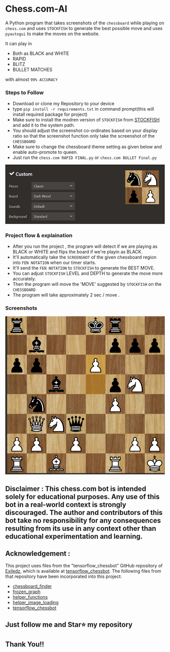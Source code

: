 # Chess.com-AI
A Python program that takes screenshots of the `chessboard`  while playing on `chess.com`  and uses  `STOCKFISH`  to generate the best possible move and uses `pyautogui` to make the moves on the website.

It can play in 
- Both as BLACK and WHITE
- RAPID
- BLITZ
- BULLET MATCHES

with almost `99% ACCURACY`

### Steps to Follow
- Download or clone my Repository to your device
- type `pip install -r requirements.txt` in command prompt(this will install required package for project)
- Make sure to install the modren version of `STOCKFISH` from [STOCKFISH](https://github.com/official-stockfish/Stockfish/releases/download/sf_16/stockfish-windows-x86-64-avx2.zip) and add it to the system path.
- You should adjust the screenshot co-ordinates based on your display ratio so that the screenshot function only take the screenshot of the `CHESSBOARD`
- Make sure to change the chessboard theme setting as given below and enable auto-promote to queen.
- Just run the `chess.com RAPID FINAL.py` or  `chess.com BULLET Final.py`
<img src='https://github.com/MusadiqPasha/Chess.com-AI/blob/main/settings.png'>

### Project flow & explaination

- After you run the project , the program will detect if we are playing as BLACK or WHITE and flips the board if we're playin as BLACK.
- It'll automatically take the `SCREENSHOT` of the given chessboard region into `FEN NOTATION` when our timer starts.
- It'll send the `FEN NOTATION` to `STOCKFISH` to generate the BEST MOVE.
- You can adjust `STOCKFISH` LEVEL and DEPTH to generate the move more accurately.
- Then the program will move the 'MOVE' suggested by `STOCKFISH` on the `CHESSBOARD`
- The program will take approximately 2 sec / move .
  
### Screenshots

<img src='https://github.com/MusadiqPasha/Chess.com-AI/blob/main/input.png'>

## Disclaimer : This chess.com bot is intended solely for educational purposes. Any use of this bot in a real-world context is strongly discouraged. The author and contributors of this bot take no responsibility for any consequences resulting from its use in any context other than educational experimentation and learning.

## Acknowledgement : 
This project uses files from the "tensorflow_chessbot" GitHub repository of [Exiledz](https://github.com/Exiledz), which is available at [tensorflow_chessbot](https://github.com/Exiledz/tensorflow_chessbot). 
The following files from that repository have been incorporated into this project:
- [chessboard_finder](https://github.com/MusadiqPasha/Chess.com-AI/blob/main/chessboard_finder.py)
- [frozen_graph](https://github.com/MusadiqPasha/Chess.com-AI/blob/main/frozen_graph.pb)
- [helper_functions](https://github.com/MusadiqPasha/Chess.com-AI/blob/main/helper_functions.py)
- [helper_image_loading](https://github.com/MusadiqPasha/Chess.com-AI/blob/main/helper_image_loading.py)
- [tensorflow_chessbot](https://github.com/MusadiqPasha/Chess.com-AI/blob/main/tensorflow_chessbot.py)


## Just follow me and Star⭐ my repository 
## Thank You!!

 
